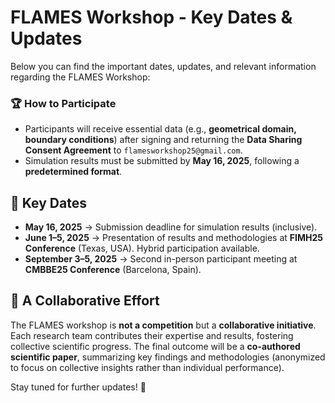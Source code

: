 # FLAMES Workshop - Key Dates & Updates

Below you can find the important dates, updates, and relevant information regarding the FLAMES Workshop:

### 🏆 **How to Participate**

- Participants will receive essential data (e.g., **geometrical domain, boundary conditions**) after signing and returning the **Data Sharing Consent Agreement** to `flamesworkshop25@gmail.com`.
- Simulation results must be submitted by **May 16, 2025**, following a **predetermined format**.

## 📅 **Key Dates**

- **May 16, 2025** → Submission deadline for simulation results (inclusive).
- **June 1–5, 2025** → Presentation of results and methodologies at **FIMH25 Conference** (Texas, USA). Hybrid participation available.
- **September 3–5, 2025** → Second in-person participant meeting at **CMBBE25 Conference** (Barcelona, Spain).

## 🤝 **A Collaborative Effort**

The FLAMES workshop is **not a competition** but a **collaborative initiative**. Each research team contributes their expertise and results, fostering collective scientific progress. The final outcome will be a **co-authored scientific paper**, summarizing key findings and methodologies (anonymized to focus on collective insights rather than individual performance).

Stay tuned for further updates! 🚀

